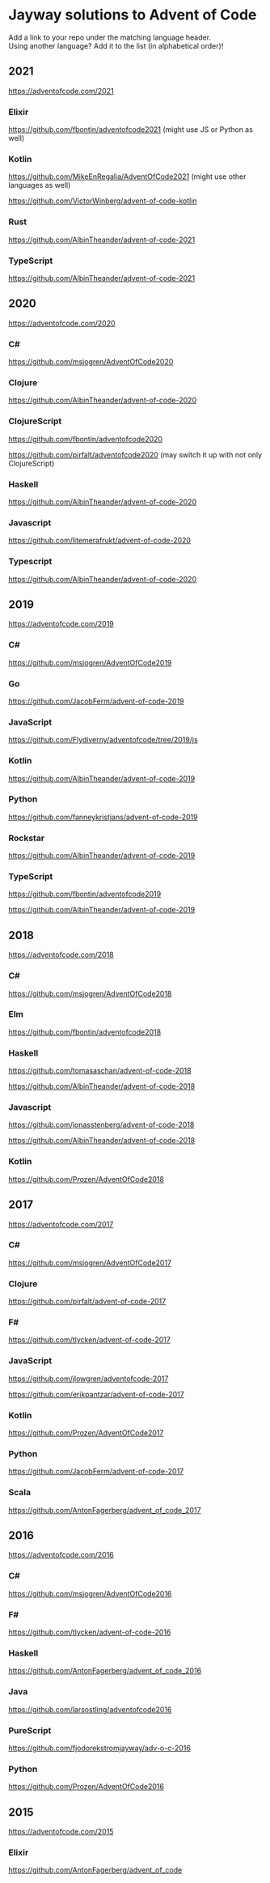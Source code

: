 # Jayway solutions to Advent of Code

Add a link to your repo under the matching language header.  
Using another language? Add it to the list (in alphabetical order)!

## 2021
https://adventofcode.com/2021

### Elixir
https://github.com/fbontin/adventofcode2021 (might use JS or Python as well)

### Kotlin
https://github.com/MikeEnRegalia/AdventOfCode2021 (might use other languages as well)

https://github.com/VictorWinberg/advent-of-code-kotlin

### Rust
https://github.com/AlbinTheander/advent-of-code-2021

### TypeScript
https://github.com/AlbinTheander/advent-of-code-2021

## 2020
https://adventofcode.com/2020

### C# #
https://github.com/msjogren/AdventOfCode2020

### Clojure
https://github.com/AlbinTheander/advent-of-code-2020

### ClojureScript
https://github.com/fbontin/adventofcode2020

https://github.com/pirfalt/adventofcode2020 (may switch it up with not only ClojureScript)

### Haskell
https://github.com/AlbinTheander/advent-of-code-2020

### Javascript
https://github.com/litemerafrukt/advent-of-code-2020

### Typescript
https://github.com/AlbinTheander/advent-of-code-2020

## 2019
https://adventofcode.com/2019

### C# #
https://github.com/msjogren/AdventOfCode2019

### Go #
https://github.com/JacobFerm/advent-of-code-2019

### JavaScript
https://github.com/Flydiverny/adventofcode/tree/2019/js

### Kotlin
https://github.com/AlbinTheander/advent-of-code-2019

### Python
https://github.com/fanneykristjans/advent-of-code-2019

### Rockstar
https://github.com/AlbinTheander/advent-of-code-2019

### TypeScript
https://github.com/fbontin/adventofcode2019

https://github.com/AlbinTheander/advent-of-code-2019

## 2018
https://adventofcode.com/2018

### C# #
https://github.com/msjogren/AdventOfCode2018

### Elm
https://github.com/fbontin/adventofcode2018

### Haskell
https://github.com/tomasaschan/advent-of-code-2018

https://github.com/AlbinTheander/advent-of-code-2018

### Javascript
https://github.com/jonasstenberg/advent-of-code-2018

https://github.com/AlbinTheander/advent-of-code-2018

### Kotlin
https://github.com/Prozen/AdventOfCode2018

## 2017
https://adventofcode.com/2017

### C# #
https://github.com/msjogren/AdventOfCode2017

### Clojure #
https://github.com/pirfalt/advent-of-code-2017

### F# #
https://github.com/tlycken/advent-of-code-2017

### JavaScript
https://github.com/jlowgren/adventofcode-2017

https://github.com/erikpantzar/advent-of-code-2017

### Kotlin
https://github.com/Prozen/AdventOfCode2017

### Python
https://github.com/JacobFerm/advent-of-code-2017

### Scala
https://github.com/AntonFagerberg/advent_of_code_2017

## 2016
https://adventofcode.com/2016

### C# #
https://github.com/msjogren/AdventOfCode2016

### F# #
https://github.com/tlycken/advent-of-code-2016

### Haskell
https://github.com/AntonFagerberg/advent_of_code_2016

### Java
https://github.com/larsostling/adventofcode2016

### PureScript
https://github.com/fjodorekstromjayway/adv-o-c-2016

### Python
https://github.com/Prozen/AdventOfCode2016

## 2015
https://adventofcode.com/2015

### Elixir
https://github.com/AntonFagerberg/advent_of_code
